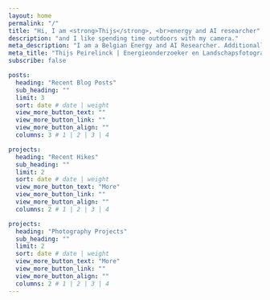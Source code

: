 ```yaml
---
layout: home
permalink: "/"
title: "Hi, I am <strong>Thijs</strong>, <br>energy and AI researcher"
description: "and I like spending time outdoors with my camera."
meta_description: "I am a Belgian Energy and AI Researcher. Additionally, I am a landscape and timelapse photographer who likes spending time outdoors. I love dramatic skies and vistas. In the past years I have taken many pictures of European and Belgian landscapes. This website shows both my research and photography work and aims to give some hiking inspiration."
meta_title: "Thijs Peirelinck | Energieonderzoeker en Landschapsfotograaf"
subscribe: false

posts:
  heading: "Recent Blog Posts"
  sub_heading: ""
  limit: 3
  sort: date # date | weight
  view_more_button_text: ""
  view_more_button_link: ""
  view_more_button_align: ""
  columns: 3 # 1 | 2 | 3 | 4

projects:
  heading: "Recent Hikes"
  sub_heading: ""
  limit: 2
  sort: date # date | weight
  view_more_button_text: "More"
  view_more_button_link: ""
  view_more_button_align: ""
  columns: 2 # 1 | 2 | 3 | 4

projects:
  heading: "Photography Projects"
  sub_heading: ""
  limit: 2
  sort: date # date | weight
  view_more_button_text: "More"
  view_more_button_link: ""
  view_more_button_align: ""
  columns: 2 # 1 | 2 | 3 | 4
---
```

